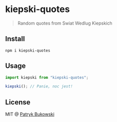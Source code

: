 # kiepski-quotes

> Random quotes from Swiat Wedlug Kiepskich

## Install

```shell
npm i kiepski-quotes
```

## Usage

```js
import kiepski from "kiepski-quotes";

kiepski(); // Panie, noc jest!
```

## License

MIT @ [Patryk Bukowski](https://github.com/PatrykBukowski)